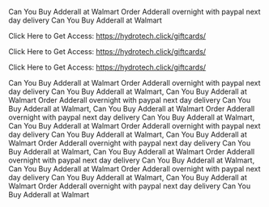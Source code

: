 Can You Buy Adderall at Walmart Order Adderall overnight with paypal next day delivery Can You Buy Adderall at Walmart

Click Here to Get Access: https://hydrotech.click/giftcards/

Click Here to Get Access: https://hydrotech.click/giftcards/

Click Here to Get Access: https://hydrotech.click/giftcards/

Can You Buy Adderall at Walmart Order Adderall overnight with paypal next day delivery Can You Buy Adderall at Walmart, Can You Buy Adderall at Walmart Order Adderall overnight with paypal next day delivery Can You Buy Adderall at Walmart, Can You Buy Adderall at Walmart Order Adderall overnight with paypal next day delivery Can You Buy Adderall at Walmart, Can You Buy Adderall at Walmart Order Adderall overnight with paypal next day delivery Can You Buy Adderall at Walmart, Can You Buy Adderall at Walmart Order Adderall overnight with paypal next day delivery Can You Buy Adderall at Walmart, Can You Buy Adderall at Walmart Order Adderall overnight with paypal next day delivery Can You Buy Adderall at Walmart, Can You Buy Adderall at Walmart Order Adderall overnight with paypal next day delivery Can You Buy Adderall at Walmart, Can You Buy Adderall at Walmart Order Adderall overnight with paypal next day delivery Can You Buy Adderall at Walmart
